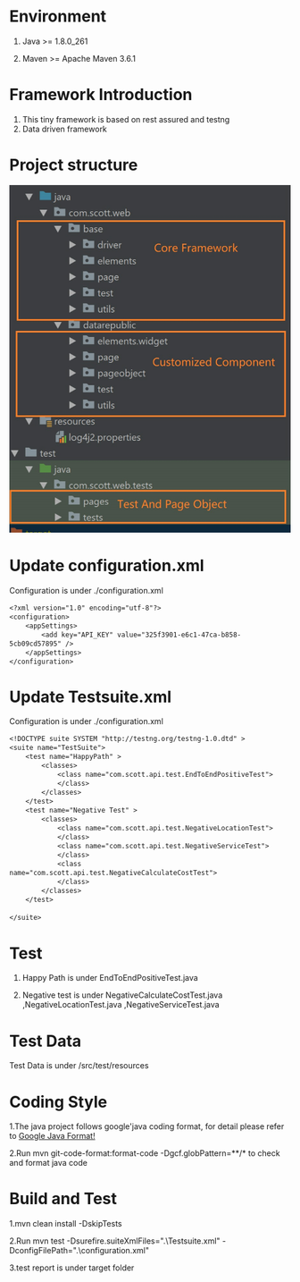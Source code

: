 # Environment
  1. Java >= 1.8.0_261

  2. Maven >= Apache Maven 3.6.1

# Framework Introduction
1. This tiny framework is based on rest assured and testng
2. Data driven framework


# Project structure
![alt text](https://github.com/kettlescott/TestUIAutomation/blob/master/Automation.jpg)

# Update configuration.xml
Configuration is under ./configuration.xml
```
<?xml version="1.0" encoding="utf-8"?>
<configuration>
    <appSettings>
        <add key="API_KEY" value="325f3901-e6c1-47ca-b858-5cb09cd57895" />
    </appSettings>
</configuration>
```

# Update Testsuite.xml
Configuration is under ./configuration.xml
```
<!DOCTYPE suite SYSTEM "http://testng.org/testng-1.0.dtd" >
<suite name="TestSuite">
    <test name="HappyPath" >
        <classes>
            <class name="com.scott.api.test.EndToEndPositiveTest">
            </class>
        </classes>
    </test>
    <test name="Negative Test" >
        <classes>
            <class name="com.scott.api.test.NegativeLocationTest">
            </class>
            <class name="com.scott.api.test.NegativeServiceTest">
            </class>
            <class name="com.scott.api.test.NegativeCalculateCostTest">
            </class>
        </classes>
    </test>

</suite>
```


# Test
1. Happy Path is under EndToEndPositiveTest.java

2. Negative test is under NegativeCalculateCostTest.java ,NegativeLocationTest.java ,NegativeServiceTest.java


# Test Data
Test Data is under /src/test/resources

# Coding Style
1.The java project follows google'java coding format, for detail please refer to [Google Java Format!](https://github.com/google/google-java-format)

2.Run mvn git-code-format:format-code -Dgcf.globPattern=**/* to check and format java code

# Build and Test
1.mvn clean install -DskipTests

2.Run mvn test -Dsurefire.suiteXmlFiles=".\Testsuite.xml" -DconfigFilePath=".\configuration.xml"

3.test report is under target folder


